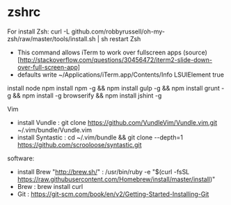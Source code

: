 # zshrc
For install Zsh:
curl -L github.com/robbyrussell/oh-my-zsh/raw/master/tools/install.sh | sh
restart Zsh


- This command allows iTerm to work over fullscreen apps (source)[http://stackoverflow.com/questions/30456472/iterm2-slide-down-over-full-screen-app]
- defaults write ~/Applications/iTerm.app/Contents/Info LSUIElement true


install
node
npm install npm -g && npm install gulp -g && npm install grunt -g && npm install -g browserify && npm install jshint -g

Vim
- install Vundle                   : git clone https://github.com/VundleVim/Vundle.vim.git ~/.vim/bundle/Vundle.vim
- install Syntastic                : cd ~/.vim/bundle && git clone --depth=1 https://github.com/scrooloose/syntastic.git

software:
- install Brew "http://brew.sh/"   : /usr/bin/ruby -e "$(curl -fsSL https://raw.githubusercontent.com/Homebrew/install/master/install)"
- Brew                             : brew install curl 
- Git                              : https://git-scm.com/book/en/v2/Getting-Started-Installing-Git



